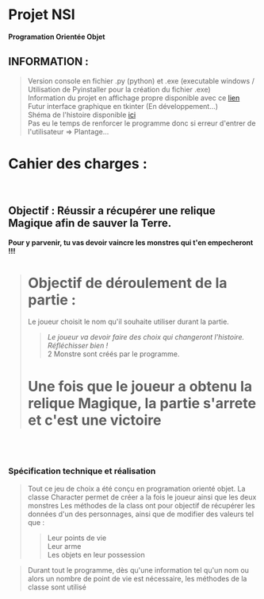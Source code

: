 # Projet NSI
**Programation Orientée Objet**

## INFORMATION :
> Version console en fichier .py (python) et .exe (executable windows / Utilisation de Pyinstaller pour la création du fichier .exe)</br>
> Information du projet en affichage propre disponible avec ce [lien](https://github.com/HookSandeer/nsiProjet/blob/main/README.md)</br>
> Futur interface graphique en tkinter (En développement...)</br>
> Shéma de l'histoire disponible [ici]()</br>
> Pas eu le temps de renforcer le programme donc si erreur d'entrer de l'utilisateur => Plantage...
# Cahier des charges :
</br>

## Objectif : Réussir a récupérer une relique Magique afin de sauver la Terre.
**Pour y parvenir, tu vas devoir vaincre les monstres qui t'en empecheront !!!**
> # Objectif de déroulement de la partie :
> Le joueur choisit le nom qu'il souhaite utiliser durant la partie.
>> _Le joueur va devoir faire des choix qui changeront l'histoire. Réfléchisser bien !_</br>
> 2 Monstre sont créés par le programme.
> # Une fois que le joueur a obtenu la relique Magique, la partie s'arrete et c'est une victoire
</br>
</br>

### Spécification technique et réalisation
> Tout ce jeu de choix a été conçu en programation orienté objet.
> La classe Character permet de créer a la fois le joueur ainsi que les deux monstres
> Les méthodes de la class ont pour objectif de récupérer les données d'un des personnages, ainsi que de modifier des valeurs tel que :
>> Leur points de vie</br>
>> Leur arme</br>
>> Les objets en leur possession</br>

> Durant tout le programme, dès qu'une information tel qu'un nom ou alors un nombre de point de vie est nécessaire, les méthodes de la classe sont utilisé